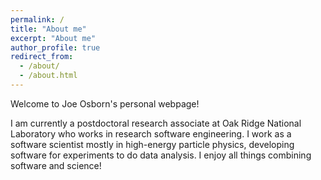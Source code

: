 ```yaml
---
permalink: /
title: "About me"
excerpt: "About me"
author_profile: true
redirect_from: 
  - /about/
  - /about.html
---
```


Welcome to Joe Osborn's personal webpage!

I am currently a postdoctoral research associate at Oak Ridge National Laboratory who works in research software engineering. I work as a software scientist mostly in high-energy particle physics, developing software for experiments to do data analysis. I enjoy all things combining software and science!
